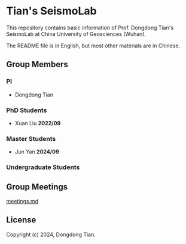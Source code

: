 # Tian's SeismoLab

This repository contains basic information of Prof. Dongdong Tian's SeismoLab at
China University of Geosciences (Wuhan).

The README file is in English, but most other materials are in Chinese.

## Group Members

### PI

- Dongdong Tian

### PhD Students

- Xuan Liu **2022/09**

### Master Students

- Jun Yan **2024/09**

### Undergraduate Students

## Group Meetings

[meetings.md](meetings.md)

## License

Copyright (c) 2024, Dongdong Tian.
